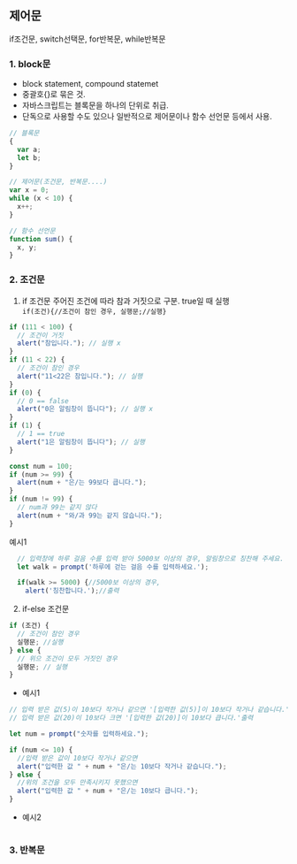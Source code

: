 ## 제어문

if조건문, switch선택문, for반복문, while반복문

### 1. block문

- block statement, compound statemet
- 중괄호{}로 묶은 것.
- 자바스크립트는 블록문을 하나의 단위로 취급.
- 단독으로 사용할 수도 있으나 일반적으로 제어문이나 함수 선언문 등에서 사용.

```javascript
// 블록문
{
  var a;
  let b;
}

// 제어문(조건문, 반복문....)
var x = 0;
while (x < 10) {
  x++;
}

// 함수 선언문
function sum() {
  x, y;
}
```

### 2. 조건문

1. if 조건문
   주어진 조건에 따라 참과 거짓으로 구분. true일 때 실행  
   `if(조건){//조건이 참인 경우, 실행문;//실행}`

```javascript
if (111 < 100) {
  // 조건이 거짓
  alert("참입니다."); // 실행 x
}
if (11 < 22) {
  // 조건이 참인 경우
  alert("11<22은 참입니다."); // 실행
}
if (0) {
  // 0 == false
  alert("0은 알림창이 뜹니다"); // 실행 x
}
if (1) {
  // 1 == true
  alert("1은 알림창이 뜹니다"); // 실행
}

const num = 100;
if (num >= 99) {
  alert(num + "은/는 99보다 큽니다.");
}
if (num != 99) {
  // num과 99는 같지 않다
  alert(num + "와/과 99는 같지 않습니다.");
}
```

예시1

```javascript
  // 입력창에 하루 걸음 수를 입력 받아 5000보 이상의 경우, 알림창으로 칭찬해 주세요.
  let walk = prompt('하루에 걷는 걸음 수를 입력하세요.');

  if(walk >= 5000) {//5000보 이상의 경우,
    alert('칭찬합니다.');//출력
```

2. if-else 조건문

```javascript
if (조건) {
  // 조건이 참인 경우
  실행문; //실행
} else {
  // 위으 조건이 모두 거짓인 경우
  실행문; // 실행
}
```

- 예시1

```javascript
// 입력 받은 값(5)이 10보다 작거나 같으면 '[입력한 값(5)]이 10보다 작거나 같습니다.'출력
// 입력 받은 값(20)이 10보다 크면 '[입력한 값(20)]이 10보다 큽니다.'출력

let num = prompt("숫자를 입력하세요.");

if (num <= 10) {
  //입력 받은 값이 10보다 작거나 같으면
  alert("입력한 값 " + num + "은/는 10보다 작거나 같습니다.");
} else {
  //위의 조건을 모두 만족시키지 못했으면
  alert("입력한 값 " + num + "은/는 10보다 큽니다.");
}
```

- 예시2

```javascript

```

### 3. 반복문
